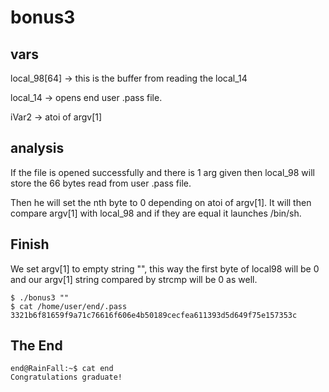 # bonus3

## vars
local_98[64] -> this is the buffer from reading the local_14

local_14 -> opens end user .pass file.

iVar2 -> atoi of argv[1]

## analysis


If the file is opened successfully and there is 1 arg given then local_98 will store the 66 bytes read from user .pass file.

Then he will set the nth byte to 0 depending on atoi of argv[1]. 
It will then compare argv[1] with local_98 and if they are equal it launches /bin/sh.

## Finish

We set argv[1] to empty string "", this way the first byte of local98 will be 0 and our argv[1] string compared by strcmp will be 0 as well.

    $ ./bonus3 ""
    $ cat /home/user/end/.pass
    3321b6f81659f9a71c76616f606e4b50189cecfea611393d5d649f75e157353c
    
## The End

    end@RainFall:~$ cat end 
    Congratulations graduate!
